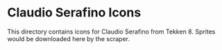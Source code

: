 # Claudio Serafino Icons

This directory contains icons for Claudio Serafino from Tekken 8.
Sprites would be downloaded here by the scraper.
